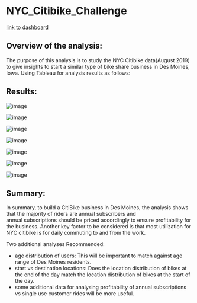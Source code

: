 # NYC_Citibike_Challenge

[link to dashboard](https://public.tableau.com/app/profile/ashlesha6702/viz/NYCCitibikeChallenge_16683045169040/NYCCitibikeChallengeDashboard?publish=yes)
## Overview of the analysis: 
The purpose of this analysis is to study the NYC Citibike data(August 2019) to give insights to start a similar type of bike
share business in Des Moines, Iowa. Using Tableau for analysis results as follows:

## Results: 
![image](https://user-images.githubusercontent.com/108908214/201504872-09d8a415-985f-435f-a05f-02bbaf35e663.png)

![image](https://user-images.githubusercontent.com/108908214/201504866-907568a5-cca9-4d28-b3ab-14e164e1ec46.png)

![image](https://user-images.githubusercontent.com/108908214/201504880-8243e304-4328-4b4a-908f-5633b1be136a.png)

![image](https://user-images.githubusercontent.com/108908214/201504888-e5de2ee2-b6cc-4c7d-86e2-c609f6b37b3b.png)

![image](https://user-images.githubusercontent.com/108908214/201504890-2004eea4-b517-4726-857b-4a74ba184c27.png)

![image](https://user-images.githubusercontent.com/108908214/201504896-b71b4741-c3e2-47ec-960b-702ca084e9a4.png)

![image](https://user-images.githubusercontent.com/108908214/201504900-8b08078f-e257-4944-b592-9dc3e89b1847.png)



## Summary: 

In summary, to build a CitiBike business in Des Moines, the analysis shows that the majority of riders are annual subscribers and  
annual subscriptions should be priced accordingly to ensure profitability for the business.
Another key factor to be considered is that most utilization for NYC citibike  is for daily commuting to and from the work. 

Two additional analyses Recommended:

* age distribution of users:  This will be important to match against age range of Des Moines residents.
* start vs destination locations:  Does the location distribution of bikes at the end of the day match the location distribution of bikes at the start of the day.
* some additional data for analysing profitability of annual subscriptions vs single use customer rides will be more useful.





